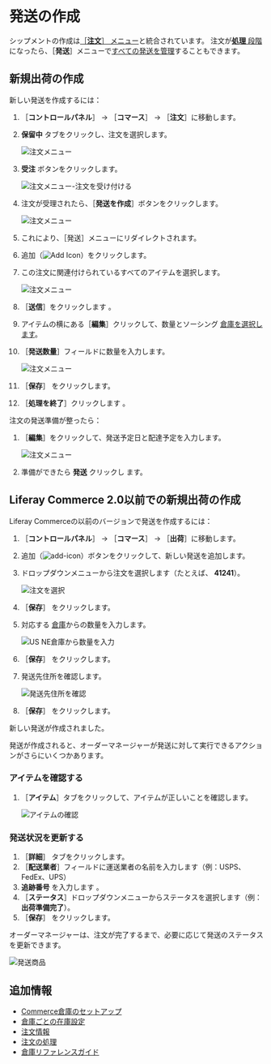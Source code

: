 # 発送の作成

シップメントの作成は[［**注文**］ メニュー](../orders/orders-menu-reference-guide.md)と統合されています。 注文が[**処理** 段階](../orders/processing-an-order.md)になったら、［**発送**］メニューで[すべての発送を管理](./introduction-to-shipments.md)することもできます。

<a name="creating-a-new-shipment" />

## 新規出荷の作成

新しい発送を作成するには：

1. ［**コントロールパネル**］ → ［**コマース**］ → ［**注文**］に移動します。
1. **保留中** タブをクリックし、注文を選択します。

    ![注文メニュー](./creating-a-shipment/images/11.png)

1. **受注** ボタンをクリックします。

    ![注文メニュー-注文を受け付ける](./creating-a-shipment/images/12.png)

1. 注文が受理されたら、［**発送を作成**］ボタンをクリックします。

    ![注文メニュー](./creating-a-shipment/images/10.png)

1. これにより、［発送］メニューにリダイレクトされます。

1. 追加（![Add Icon](../../images/icon-add.png)）をクリックします。
1. この注文に関連付けられているすべてのアイテムを選択します。

    ![注文メニュー](./creating-a-shipment/images/07.png)

1. ［**送信**］をクリックします 。
2. アイテムの横にある［**編集**］クリックして、数量とソーシング [倉庫を選択します](../../inventory-management/warehouse-reference-guide.md)。
3. ［**発送数量**］フィールドに数量を入力します。

    ![注文メニュー](./creating-a-shipment/images/08.png)

4. ［**保存**］ をクリックします。
5. ［**処理を終了**］クリックします 。

注文の発送準備が整ったら：

1. ［**編集**］をクリックして、発送予定日と配達予定を入力します。

    ![注文メニュー](./creating-a-shipment/images/09.png)

1. 準備ができたら **発送** クリックし ます。

<a name="creating-a-new-shipment-on-liferay-commerce-20-and-below" />

## Liferay Commerce 2.0以前での新規出荷の作成

Liferay Commerceの以前のバージョンで発送を作成するには：

1. ［**コントロールパネル**］ → ［**コマース**］ → ［**出荷**］に移動します。
1. 追加（![add-icon](../../images/icon-add.png)）ボタンをクリックして、新しい発送を追加します。
1. ドロップダウンメニューから注文を選択します（たとえば、 **41241**）。

    ![注文を選択](./creating-a-shipment/images/02.png)

1. ［**保存**］ をクリックします。
2. 対応する [倉庫](../../inventory-management/warehouse-reference-guide.md)からの数量を入力します。

    ![US NE倉庫から数量を入力](./creating-a-shipment/images/03.png)

3. ［**保存**］ をクリックします。
4. 発送先住所を確認します。

    ![発送先住所を確認](./creating-a-shipment/images/04.png)

5. ［**保存**］ をクリックします。

新しい発送が作成されました。

発送が作成されると、オーダーマネージャーが発送に対して実行できるアクションがさらにいくつかあります。

### アイテムを確認する

1. ［**アイテム**］タブをクリックして、アイテムが正しいことを確認します。

    ![アイテムの確認](./creating-a-shipment/images/05.png)

### 発送状況を更新する

1. ［**詳細**］ タブをクリックします。
1. ［**配送業者**］フィールドに運送業者の名前を入力します（例：USPS、FedEx、UPS）
1. **追跡番号** を入力します 。
1. ［**ステータス**］ドロップダウンメニューからステータスを選択します（例： **出荷準備完了**）。
1. ［**保存**］ をクリックします。

オーダーマネージャーは、注文が完了するまで、必要に応じて発送のステータスを更新できます。

![発送商品](./creating-a-shipment/images/06.png)

<a name="additional-information" />

## 追加情報

* [Commerce倉庫のセットアップ](../../inventory-management/setting-up-commerce-warehouses.md)
* [倉庫ごとの在庫設定](../../inventory-management/setting-inventory-by-warehouse.md)
* [注文情報](../orders/order-information.md)
* [注文の処理](../orders/processing-an-order.md)
* [倉庫リファレンスガイド](../../inventory-management/warehouse-reference-guide.md)
